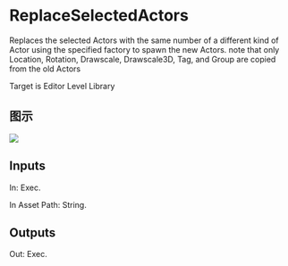 # ReplaceSelectedActors

Replaces the selected Actors with the same number of a different kind of Actor using the specified factory to spawn the new Actors. note that only Location, Rotation, Drawscale, Drawscale3D, Tag, and Group are copied from the old Actors

Target is Editor Level Library

## 图示

![]($-20221218-18512803.png)

## Inputs

In: Exec.

In Asset Path: String.  

## Outputs

Out: Exec.


